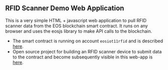 ## RFID Scanner Demo Web Application

This is a very simple HTML + javascript web application to pull RFID scanner data from the EOS blockchain smart contract.  It runs on any browser and uses the eosjs library to make API calls to the blockchain.

* The smart contract is running on account `eosiot11rfid` and is described [here](https://github.com/EOSIoT/rfid-contract).
* Open source project for building an RFID scanner device to submit data to the contract and become subsequently visible in this web-app is [here](https://github.com/EOSIoT/rfid-scanner-node).

